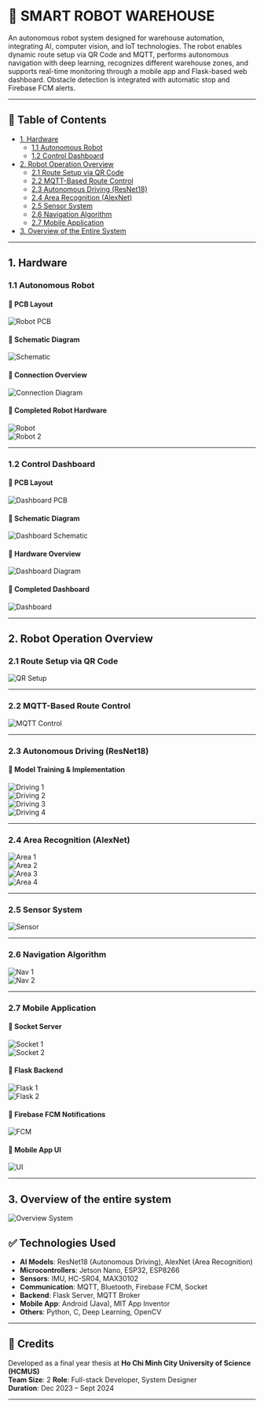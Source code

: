 # 🤖 SMART ROBOT WAREHOUSE

An autonomous robot system designed for warehouse automation, integrating AI, computer vision, and IoT technologies. The robot enables dynamic route setup via QR Code and MQTT, performs autonomous navigation with deep learning, recognizes different warehouse zones, and supports real-time monitoring through a mobile app and Flask-based web dashboard. Obstacle detection is integrated with automatic stop and Firebase FCM alerts.

---

## 📌 Table of Contents

- [1. Hardware](#1-hardware)
  - [1.1 Autonomous Robot](#11-autonomous-robot)
  - [1.2 Control Dashboard](#12-control-dashboard)
- [2. Robot Operation Overview](#2-robot-operation-overview)
  - [2.1 Route Setup via QR Code](#21-route-setup-via-qr-code)
  - [2.2 MQTT-Based Route Control](#22-mqtt-based-route-control)
  - [2.3 Autonomous Driving (ResNet18)](#23-autonomous-driving-resnet18)
  - [2.4 Area Recognition (AlexNet)](#24-area-recognition-alexnet)
  - [2.5 Sensor System](#25-sensor-system)
  - [2.6 Navigation Algorithm](#26-navigation-algorithm)
  - [2.7 Mobile Application](#27-mobile-application)
- [3. Overview of the Entire System](#3-overview-of-the-entire-system)
---

## 1. Hardware

### 1.1 Autonomous Robot

#### 📌 PCB Layout
![Robot PCB](https://i.imgur.com/F6ePXdl.png)

#### 📌 Schematic Diagram
![Schematic](https://i.imgur.com/EGW568y.png)

#### 📌 Connection Overview
![Connection Diagram](https://i.imgur.com/qbLLM4c.png)

#### 📌 Completed Robot Hardware
![Robot](https://i.imgur.com/oHWf4ct.png)  
![Robot 2](https://i.imgur.com/QmeBiVl.png)

---

### 1.2 Control Dashboard

#### 📌 PCB Layout
![Dashboard PCB](https://i.imgur.com/c9xbmz0.png)

#### 📌 Schematic Diagram
![Dashboard Schematic](https://i.imgur.com/GvETQBo.png)

#### 📌 Hardware Overview
![Dashboard Diagram](https://i.imgur.com/4PNGYPV.png)

#### 📌 Completed Dashboard
![Dashboard](https://i.imgur.com/Buthz7i.png)

---

## 2. Robot Operation Overview

### 2.1 Route Setup via QR Code

![QR Setup](https://i.imgur.com/cyjy5Da.png)

---

### 2.2 MQTT-Based Route Control

![MQTT Control](https://i.imgur.com/G4Yi2zf.png)

---

### 2.3 Autonomous Driving (ResNet18)

#### 📌 Model Training & Implementation

![Driving 1](https://i.imgur.com/JwtFdge.png)  
![Driving 2](https://i.imgur.com/cGcUeYb.png)  
![Driving 3](https://i.imgur.com/slyKwQ8.png)  
![Driving 4](https://i.imgur.com/RQ3R6rP.png)

---

### 2.4 Area Recognition (AlexNet)

![Area 1](https://i.imgur.com/QjqvLu8.png)  
![Area 2](https://i.imgur.com/ZYnyfF5.png)  
![Area 3](https://i.imgur.com/AuU2cnA.png)  
![Area 4](https://i.imgur.com/jpT07Ns.png)

---

### 2.5 Sensor System

![Sensor](https://i.imgur.com/tRw0C3v.png)

---

### 2.6 Navigation Algorithm

![Nav 1](https://i.imgur.com/KmiK5Lu.png)  
![Nav 2](https://i.imgur.com/psggkWD.png)

---

### 2.7 Mobile Application

#### 📌 Socket Server
![Socket 1](https://i.imgur.com/58Nn9hQ.png)  
![Socket 2](https://i.imgur.com/vPoqAms.png)

#### 📌 Flask Backend
![Flask 1](https://i.imgur.com/eEgaKoW.png)  
![Flask 2](https://i.imgur.com/dWUsoJd.png)

#### 📌 Firebase FCM Notifications
![FCM](https://i.imgur.com/Aezp466.png)

#### 📌 Mobile App UI
![UI](https://i.imgur.com/8PXhBDl.png)

---

## 3. Overview of the entire system
![Overview System](https://i.imgur.com/XOSQKXC.png)

## ✅ Technologies Used

- **AI Models**: ResNet18 (Autonomous Driving), AlexNet (Area Recognition)
- **Microcontrollers**: Jetson Nano, ESP32, ESP8266
- **Sensors**: IMU, HC-SR04, MAX30102
- **Communication**: MQTT, Bluetooth, Firebase FCM, Socket
- **Backend**: Flask Server, MQTT Broker
- **Mobile App**: Android (Java), MIT App Inventor
- **Others**: Python, C, Deep Learning, OpenCV

---

## 🙌 Credits

Developed as a final year thesis at **Ho Chi Minh City University of Science (HCMUS)**  
**Team Size**: 2
**Role**: Full-stack Developer, System Designer  
**Duration**: Dec 2023 – Sept 2024

---

